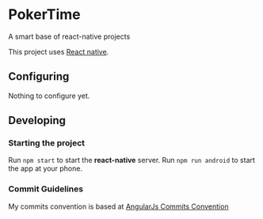 # PokerTime
A smart base of react-native projects

This project uses [React native](https://facebook.github.io/react-native/).

## Configuring

Nothing to configure yet.

## Developing

### Starting the project

Run `npm start` to start the **react-native** server.
Run `npm run android` to start the app at your phone.

### Commit Guidelines

My commits convention is based at [AngularJs Commits Convention](https://github.com/angular/angular.js/blob/master/CONTRIBUTING.md#commit)